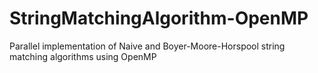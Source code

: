 # StringMatchingAlgorithm-OpenMP
Parallel implementation of Naive and Boyer-Moore-Horspool string matching algorithms using OpenMP
